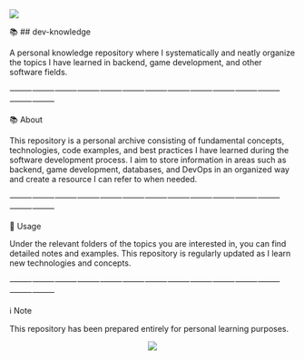 <img src="https://img.shields.io/badge/status-Actively%20Learning-brightgreen?style=for-the-badge"/>

📚 ## dev-knowledge

A personal knowledge repository where I systematically and neatly organize the topics I have learned in backend, game development, and other software fields.

⸻⸻⸻⸻⸻⸻⸻⸻⸻⸻⸻⸻⸻⸻

📚 About

This repository is a personal archive consisting of fundamental concepts, technologies, code examples, and best practices I have learned during the software development process. I aim to store information in areas such as backend, game development, databases, and DevOps in an organized way and create a resource I can refer to when needed.

⸻⸻⸻⸻⸻⸻⸻⸻⸻⸻⸻⸻⸻⸻

🚀 Usage

Under the relevant folders of the topics you are interested in, you can find detailed notes and examples. This repository is regularly updated as I learn new technologies and concepts.

⸻⸻⸻⸻⸻⸻⸻⸻⸻⸻⸻⸻⸻⸻

ℹ️ Note

This repository has been prepared entirely for personal learning purposes.
<p align="center">
  <img src="https://capsule-render.vercel.app/api?type=waving&color=0:0f2027,50:203a43,100:2c5364&height=200&section=footer&text=Thanks%20for%20visiting!%20🚀&fontSize=30&fontColor=ffffff" />
</p>
